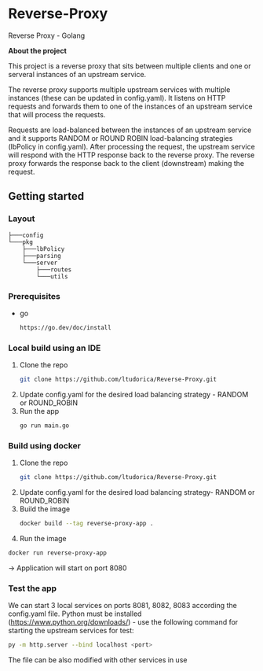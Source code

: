 # Reverse-Proxy
Reverse Proxy - Golang

**About the project**

This project is a reverse proxy that sits between multiple clients and one or serveral instances of an upstream service.

The reverse proxy supports multiple upstream services with multiple instances (these can be updated in config.yaml). It listens on HTTP requests and forwards them to one of the instances of an upstream service that will process the requests.

Requests are load-balanced between the instances of an upstream service and it supports RANDOM or ROUND ROBIN load-balancing strategies (lbPolicy in config.yaml). After processing the request, the upstream service will respond with the HTTP response back to the reverse proxy. The reverse proxy forwards the response back to the client (downstream) making the request.

## Getting started

### Layout
```tree
├───config
└───pkg
    ├───lbPolicy
    ├───parsing
    └───server
        ├───routes
        └───utils
```

### Prerequisites
* go
  ```sh
  https://go.dev/doc/install
  ```
### Local build using an IDE
1. Clone the repo
   ```sh
   git clone https://github.com/ltudorica/Reverse-Proxy.git 
   ```
2. Update config.yaml for the desired load balancing strategy - RANDOM or ROUND_ROBIN
3. Run the app
   ```sh
   go run main.go
   ```
   
### Build using docker
1. Clone the repo
   ```sh
   git clone https://github.com/ltudorica/Reverse-Proxy.git 
   ```
2. Update config.yaml for the desired load balancing strategy- RANDOM or ROUND_ROBIN
3. Build the image
   ```sh
   docker build --tag reverse-proxy-app .
   ```
4. Run the image
```sh
docker run reverse-proxy-app
```
-> Application will start on port 8080

### Test the app
We can start 3 local services on ports 8081, 8082, 8083 according the config.yaml file. 
Python must be installed (https://www.python.org/downloads/) - use the following command for starting the upstream services for test:
```sh
py -m http.server --bind localhost <port>  
```

The file can be also modified with other services in use
